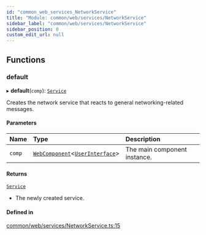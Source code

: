 ```yaml
---
id: "common_web_services_NetworkService"
title: "Module: common/web/services/NetworkService"
sidebar_label: "common/web/services/NetworkService"
sidebar_position: 0
custom_edit_url: null
---
```


## Functions

### default

▸ **default**(`comp`): [`Service`](../classes/common_web_services_Service.Service.md)

Creates the network service that reacts to general networking-related messages.

#### Parameters

| Name | Type | Description |
| :------ | :------ | :------ |
| `comp` | [`WebComponent`](../classes/common_web_component_WebComponent.WebComponent.md)<[`UserInterface`](../classes/common_web_ui_UserInterface.UserInterface.md)\> | The main component instance. |

#### Returns

[`Service`](../classes/common_web_services_Service.Service.md)

- The newly created service.

#### Defined in

[common/web/services/NetworkService.ts:15](https://github.com/Soroush9978/rds-ng/blob/5673246/src/common/web/services/NetworkService.ts#L15)
